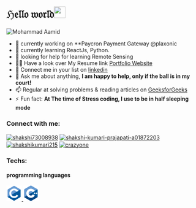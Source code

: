 <h1>ℌ𝔢𝔩𝔩𝔬 𝔴𝔬𝔯𝔩𝔡<img src= "https://media.tenor.com/images/2adfe94e69139f3e22623b61d375a7a7/tenor.gif" width= "30" height= "30" >
</h1>

<p align="left"> <img src="https://komarev.com/ghpvc/?username=shakshi2611&label=Profile%20views&color=0e75b6&style=flat" alt="Mohammad Aamid" /> </p>



- 🔭 currently working on **Paycron Payment Gateway @plaxonic
- 🌱 currently learning ReactJs, Python.
- 🤝 looking for help for learning Remote Sensing
- 👨‍💻 Have a look over My Resume link [Portfolio Website](https://bit.ly/3DcgflC)<br>
- 📝 Connect me in your list on [linkedin](https://www.linkedin.com/in/shakshi-kumari-prajapati-a01872203/) <br>
- 💬 Ask me about anything, **I am happy to help, only if the ball is in my court!**
- 📫 Regular at solving problems & reading articles on [GeeksforGeeks](https://auth.geeksforgeeks.org/user/shakshikumari215) <br>
- ⚡ Fun fact: **At The time of Stress coding, I use to be in half sleeping mode**




<h3 align="left">Connect with me:</h3>
<p align="left">
<a href="https://twitter.com/shakshi73008938" target="blank"><img align="center" src="![github (3)](https://user-images.githubusercontent.com/106874906/208506008-ffc16082-6d1d-4e36-a35d-06cc6e60b2a7.png)" alt="shakshi73008938" height="30" width="40" /></a>
<a href="https://linkedin.com/in/shakshi-kumari-prajapati-a01872203" target="blank"><img align="center" src="https://raw.githubusercontent.com/rahuldkjain/github-profile-readme-generator/master/src/images/icons/Social/linked-in-alt.svg" alt="shakshi-kumari-prajapati-a01872203" height="30" width="40" /></a>
<a href="https://www.hackerrank.com/shakshikumari215" target="blank"><img align="center" src="https://raw.githubusercontent.com/rahuldkjain/github-profile-readme-generator/master/src/images/icons/Social/hackerrank.svg" alt="shakshikumari215" height="30" width="40" /></a>
<a href="https://www.leetcode.com/crazyone" target="blank"><img align="center" src="https://raw.githubusercontent.com/rahuldkjain/github-profile-readme-generator/master/src/images/icons/Social/leet-code.svg" alt="crazyone" height="30" width="40" /></a>
</p>

<h3 align="left">Techs:</h3>
<h4 align="left">programming languages</h4>
<p align="left">  <a href="https://www.cprogramming.com/" target="_blank" rel="noreferrer"> <img src="https://raw.githubusercontent.com/devicons/devicon/master/icons/c/c-original.svg" alt="c" width="40" height="40"/> </a> <a href="https://www.w3schools.com/cpp/" target="_blank" rel="noreferrer"> <img src="https://raw.githubusercontent.com/devicons/devicon/master/icons/cplusplus/cplusplus-original.svg" alt="cplusplus" width="40" height="40"/> </a>
